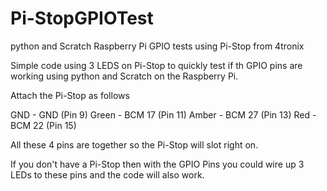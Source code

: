 # Pi-StopGPIOTest
python and Scratch Raspberry Pi GPIO tests using Pi-Stop from 4tronix

Simple code using 3 LEDS on Pi-Stop to quickly test if th GPIO pins are working using python and Scratch on the Raspberry Pi.

Attach the Pi-Stop as follows

GND - GND (Pin 9)
Green - BCM 17 (Pin 11)
Amber - BCM 27 (Pin 13)
Red - BCM 22 (Pin 15)

All these 4 pins are together so the Pi-Stop will slot right on.

If you don't have a Pi-Stop then with the GPIO Pins you could wire up 3 LEDs to these pins and the code will also work.
